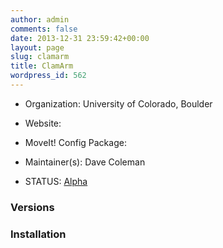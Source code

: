 ```yaml
---
author: admin
comments: false
date: 2013-12-31 23:59:42+00:00
layout: page
slug: clamarm
title: ClamArm
wordpress_id: 562
---
```



	
  * Organization: University of Colorado, Boulder

	
  * Website:

	
  * MoveIt! Config Package:

	
  * Maintainer(s): Dave Coleman

	
  * STATUS: [Alpha](/about/moveit-status#status-code-robots)




### Versions








### Installation






